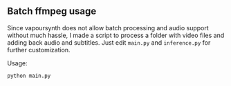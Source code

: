 ## Batch ffmpeg usage
Since vapoursynth does not allow batch processing and audio support without much hassle, I made a script to process a folder with video files and adding back audio and subtitles. Just edit `main.py` and `inference.py` for further customization.

Usage:
```
python main.py
```